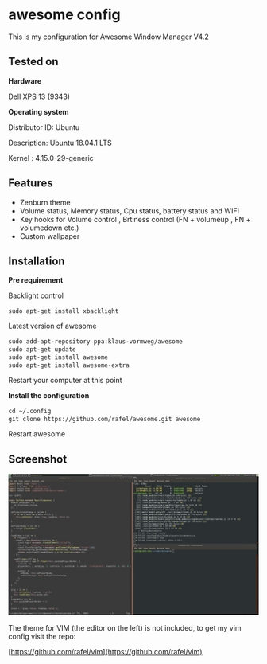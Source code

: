 # awesome config
This is my configuration for Awesome Window Manager V4.2

## Tested on


**Hardware**

Dell XPS 13 (9343) 


**Operating system**

Distributor ID:	Ubuntu

Description:	Ubuntu 18.04.1 LTS

Kernel : 		4.15.0-29-generic


## Features

- Zenburn theme
- Volume status, Memory status, Cpu status, battery status and WIFI
- Key hooks for Volume control , Brtiness control (FN + volumeup , FN + volumedown  etc.)
- Custom wallpaper


## Installation


**Pre requirement**


Backlight control

    sudo apt-get install xbacklight

Latest version of awesome

    sudo add-apt-repository ppa:klaus-vormweg/awesome
    sudo apt-get update
    sudo apt-get install awesome
    sudo apt-get install awesome-extra

Restart your computer at this point

**Install the configuration** 

    cd ~/.config
    git clone https://github.com/rafel/awesome.git awesome


Restart awesome


## Screenshot
![alt Screenshot](https://raw.githubusercontent.com/rafel/awesome/master/Screenshot.png)

The theme for VIM (the editor on the left) is not included, to get my vim config visit the repo:

[https://github.com/rafel/vim](https://github.com/rafel/vim)
